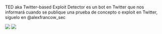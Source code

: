 TED aka Twitter-based Exploit Detector es un bot en Twitter que nos informará cuando se publique una prueba de concepto o exploit en Twitter, síguelo en @alexfrancow_sec

[![](https://img.shields.io/badge/twitter-@alexfrancow-00aced?style=flat-square&logo=twitter&logoColor=white)](https://twitter.com/alexfrancow) [![](https://img.shields.io/badge/linkedin-@alexfrancow-0084b4?style=flat-square&logo=linkedin&logoColor=white)](https://www.linkedin.com/in/alexfrancow)
